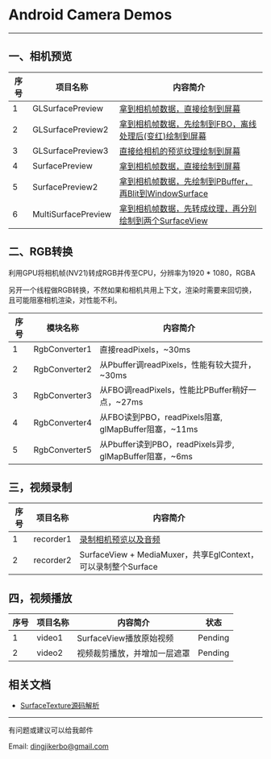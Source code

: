 # Android Camera Demos

------

## **一、相机预览**


|序号|项目名称|内容简介|
|--- |-------|-------|
|1|GLSurfacePreview|[拿到相机帧数据，直接绘制到屏幕](doc/glsurfacepreview.md)|
|2|GLSurfacePreview2|[拿到相机帧数据，先绘制到FBO，离线处理后(变红)绘制到屏幕](doc/glsurfacepreview2.md)|
|3|GLSurfacePreview3|[直接给相机的预览纹理绘制到屏幕](doc/glsurfacepreview3.md)|
|4|SurfacePreview|[拿到相机帧数据，直接绘制到屏幕](doc/surfacepreview.md)|
|5|SurfacePreview2|[拿到相机帧数据，先绘制到PBuffer，再Blit到WindowSurface](doc/surfacepreview2.md)|
|6|MultiSurfacePreview|[拿到相机帧数据，先转成纹理，再分别绘制到两个SurfaceView](doc/multisurfacepreview.md)|

## **二、RGB转换**
利用GPU将相机帧(NV21)转成RGB并传至CPU，分辨率为1920 * 1080，RGBA

另开一个线程做RGB转换，不然如果和相机共用上下文，渲染时需要来回切换，且可能阻塞相机渲染，对性能不利。

|序号|模块名称|内容简介|
|--- |-------|-------|
|1|RgbConverter1|直接readPixels，~30ms|
|2|RgbConverter2|从Pbuffer调readPixels，性能有较大提升，~30ms|
|3|RgbConverter3|从FBO调readPixels，性能比PBuffer稍好一点，~27ms|
|4|RgbConverter4|从FBO读到PBO，readPixels阻塞, glMapBuffer阻塞，~11ms|
|5|RgbConverter5|从Pbuffer读到PBO，readPixels异步, glMapBuffer阻塞，~6ms|

## **三，视频录制**

|序号|项目名称|内容简介|
|--- |-------|-------|
|1|recorder1|[录制相机预览以及音频](doc/recorder1.md)|
|2|recorder2|SurfaceView + MediaMuxer，共享EglContext，可以录制整个Surface|


## **四，视频播放**

|序号|项目名称|内容简介|状态|
|--- |-------|-------|----|
|1|video1|SurfaceView播放原始视频|Pending|
|2|video2|视频裁剪播放，并增加一层遮罩|Pending|


## **相关文档**

 - [SurfaceTexture源码解析](doc/SurfaceTexture源码解析.md)

------
有问题或建议可以给我邮件

Email: dingjikerbo@gmail.com